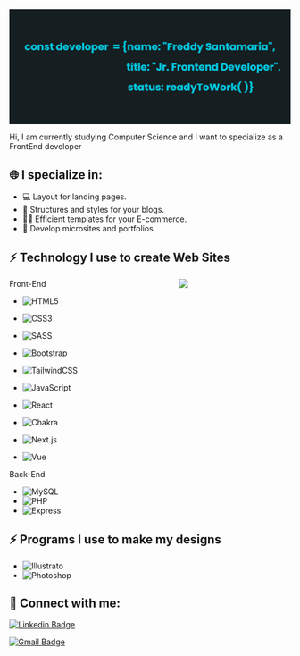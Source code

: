 <img align='center' src='https://github.com/freddyasp21/freddyasp21/blob/main/banner%20(2).png?raw=true'>

Hi, I am currently studying Computer Science and I want to specialize as a FrontEnd developer

## 🌐 I specialize in:

- 💻 Layout for landing pages.
- 🤖 Structures and styles for your blogs.
- 👨‍💻 Efficient templates for your E-commerce.
- 🚀 Develop microsites and portfolios

## ⚡ Technology I use to create Web Sites

<img align='right' src='https://media.giphy.com/media/bcKmIWkUMCjVm/giphy.gif' width='200"'>

Front-End

- ![HTML5](https://img.shields.io/badge/html5-%23E34F26.svg?style=for-the-badge&logo=html5&logoColor=white)
- ![CSS3](https://img.shields.io/badge/css3-%231572B6.svg?style=for-the-badge&logo=css3&logoColor=white)
- ![SASS](https://img.shields.io/badge/SASS-hotpink.svg?style=for-the-badge&logo=SASS&logoColor=white)
- ![Bootstrap](https://img.shields.io/badge/bootstrap-%23563D7C.svg?style=for-the-badge&logo=bootstrap&logoColor=white)
- ![TailwindCSS](https://img.shields.io/badge/tailwindcss-%2338B2AC.svg?style=for-the-badge&logo=tailwind-css&logoColor=white)
- ![JavaScript](https://img.shields.io/badge/javascript-%23323330.svg?style=for-the-badge&logo=javascript&logoColor=%23F7DF1E)
- ![React](https://img.shields.io/badge/React-61DAFB.svg?style=for-the-badge&logo=React&logoColor=white)
- ![Chakra](https://img.shields.io/badge/Chakra%20UI-319795.svg?style=for-the-badge&logo=Chakra-UI&logoColor=white)
- ![Next.js](https://img.shields.io/badge/Next.js-E8E8E8.svg?style=for-the-badge&logo=nextdotjs&logoColor=black)


- ![Vue](https://img.shields.io/badge/Vue.js-4FC08D.svg?style=for-the-badge&logo=vuedotjs&logoColor=white)

Back-End

- ![MySQL](https://img.shields.io/badge/mysql-%2300f.svg?style=for-the-badge&logo=mysql&logoColor=white)
- ![PHP](https://img.shields.io/badge/php-%23777BB4.svg?style=for-the-badge&logo=php&logoColor=white)
- ![Express](https://img.shields.io/badge/Express-000000.svg?style=for-the-badge&logo=Express&logoColor=white)


## ⚡ Programs I use to make my designs

- ![Illustrato](https://img.shields.io/badge/Adobe%20Illustrator-FF9A00.svg?style=for-the-badge&logo=Adobe-Illustrator&logoColor=white)
- ![Photoshop](https://img.shields.io/badge/Adobe%20Photoshop-31A8FF.svg?style=for-the-badge&logo=Adobe-Photoshop&logoColor=white)

## 📱 Connect with me:

[![Linkedin Badge](https://img.shields.io/badge/-FreddySantamaria-blue?style=flat-square&logo=Linkedin&logoColor=white&link=https://www.linkedin.com/in/freddy-a-santamaria-p-959546169/)](https://www.linkedin.com/in/freddy-a-santamaria-p-959546169/)

[![Gmail Badge](https://img.shields.io/badge/-freddyperozo21@gmail.com-d14836?style=flat-square&logo=Gmail&logoColor=white&link=mailto:mail@jayraj.co.in)](mailto:mail@jayraj.co.in)


<!-- ## 📊 Github Stats:

[![Top Langs](https://github-readme-stats.vercel.app/api/top-langs/?username=freddyasp21)](https://github.com/anuraghazra/github-readme-stats)

[![Top Langs](https://github-readme-stats.vercel.app/api/top-langs/?username=freddyasp21&layout=compact)](https://github.com/freddyasp21/github-readme-stats)

![Anurag's GitHub stats](https://github-readme-stats.vercel.app/api?username=freddyasp21&show_icons=true&theme=transparent)

[!Behance](https://img.shields.io/badge/Behance-1769FF.svg?style=for-the-badge&logo=Behance&logoColor=white)

[![Instagram Badge](https://img.shields.io/badge/-theskullboy_fred-e4405f?style=flat-square&logo=Instagram&logoColor=white&link=https://www.instagram.com/roshanjayraj/)](https://www.instagram.com/roshanjayraj/)

 -->
